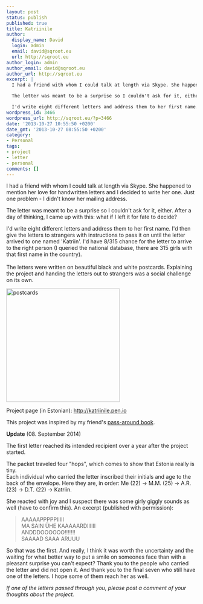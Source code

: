 ```yaml
---
layout: post
status: publish
published: true
title: Katriinile
author:
  display_name: David
  login: admin
  email: david@sqroot.eu
  url: http://sqroot.eu
author_login: admin
author_email: david@sqroot.eu
author_url: http://sqroot.eu
excerpt: |
  I had a friend with whom I could talk at length via Skype. She happened to mention her love for handwritten letters and I decided to write her one. Just one problem - I didn't know her mailing address.

  The letter was meant to be a surprise so I couldn't ask for it, either. After a day of thinking, I came up with this: what if I left it for fate to decide?

  I'd write eight different letters and address them to her first name. I'd then give the letters to strangers with instructions to pass it on until the letter arrived to one named 'Katriin'. I'd have 8/315 chance for the letter to arrive to the right person (I queried the national database, there are 315 girls with that first name in the country).
wordpress_id: 3466
wordpress_url: http://sqroot.eu/?p=3466
date: '2013-10-27 10:55:50 +0200'
date_gmt: '2013-10-27 08:55:50 +0200'
category:
- Personal
tags:
- project
- letter
- personal
comments: []
---
```


I had a friend with whom I could talk at length via Skype. She happened to mention her love for handwritten letters and I decided to write her one. Just one problem - I didn't know her mailing address.


The letter was meant to be a surprise so I couldn't ask for it, either. After a day of thinking, I came up with this: what if I left it for fate to decide?


I'd write eight different letters and address them to her first name. I'd then give the letters to strangers with instructions to pass it on until the letter arrived to one named 'Katriin'. I'd have 8/315 chance for the letter to arrive to the right person (I queried the national database, there are 315 girls with that first name in the country).<br />
<a id="more"></a><a id="more-3466"></a><br />
The letters were written on beautiful black and white postcards. Explaining the project and handing the letters out to strangers was a social challenge on its own.


<a href="http://sqroot.eu/wp-content/uploads/2013/10/postcards.jpg"><img src="http://sqroot.eu/wp-content/uploads/2013/10/postcards.jpg" alt="postcards" width="300" /></a>


Project page (in Estonian): <a href="http://katriinile.pen.io">http://katriinile.pen.io</a>


This project was inspired by my friend's <a href="http://passaround.tumblr.com">pass-around book</a>.


<strong>Update</strong> (08. September 2014)


The first letter reached its intended recipient over a year after the project started.


The packet traveled four "hops", which comes to show that Estonia really is tiny.<br />
Each individual who carried the letter inscribed their initials and age to the back of the envelope. Here they are, in order: Me (22) -> M.M. (25) -> A.R. (23) -> D.T. (22) -> Katriin.


She reacted with joy and I suspect there was some girly giggly sounds as well (have to confirm this). An excerpt (published with permission):

<blockquote>

  AAAAAPPPPPIIIII<br />
  MA SAIN ÜHE KAAAAARDIIIIII<br />
  ANDDDOOOOOO!!!!!!!<br />
  SAAAAD SAAA ARUUU

</blockquote>

So that was the first. And really, I think it was worth the uncertainty and the waiting for what better way to put a smile on someones face than with a pleasant surprise you can't expect? Thank you to the people who carried the letter and did not open it. And thank you to the final seven who still have one of the letters. I hope some of them reach her as well.


<em>If one of the letters passed through you, please post a comment of your thoughts about the project.</em>

